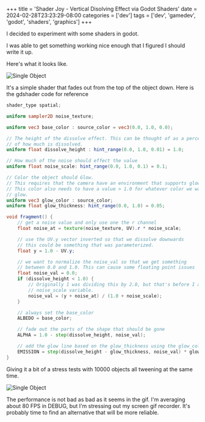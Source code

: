 +++
title = 'Shader Joy - Vertical Disolving Effect via Godot Shaders'
date = 2024-02-28T23:23:29-08:00
categories = ['dev']
tags = ['dev', 'gamedev', 'godot', 'shaders', 'graphics']
+++

I decided to experiment with some shaders in godot.

I was able to get something working nice enough that I figured I should write it up.

Here's what it looks like.

![Single Object](/gif/2024-02-28-shader-boy.gif)

It's a simple shader that fades out from the top of the object down. Here is the gdshader code for reference

```glsl
shader_type spatial;

uniform sampler2D noise_texture;

uniform vec3 base_color : source_color = vec3(0.0, 1.0, 0.0);

// The height of the dissolve effect. This can be thought of as a percentage
// of how much is dissolved.
uniform float dissolve_height : hint_range(0.0, 1.0, 0.01) = 1.0;

// How much of the noise should effect the value
uniform float noise_scale: hint_range(0.0, 1.0, 0.1) = 0.1;

// Color the object should Glow.
// This requires that the camera have an environment that supports glowing.
// This color also needs to have a value > 1.0 for whatever color we want to
// glow.
uniform vec3 glow_color : source_color;
uniform float glow_thickness: hint_range(0.0, 1.0) = 0.05;

void fragment() {
	// get a noise value and only use one the r channel
	float noise_at = texture(noise_texture, UV).r * noise_scale;

	// use the UV.y vector inverted so that we dissolve downwards
	// this could be something that was parameterized.
	float y = 1.0 - UV.y;

	// we want to normalize the noise_val so that we get something
	// between 0.0 and 1.0. This can cause some floating point issues
	float noise_val = 0.0;
	if (dissolve_height < 1.0) {
		// Originally I was dividing this by 2.0, but that's before I added in the
		// noise_scale variable.
		noise_val = (y + noise_at) / (1.0 + noise_scale);
	}

	// always set the base_color
	ALBEDO = base_color;

	// fade out the parts of the shape that should be gone
	ALPHA = 1.0 - step(dissolve_height, noise_val);

	// add the glow line based on the glow_thickness using the glow_color
	EMISSION = step(dissolve_height - glow_thickness, noise_val) * glow_color;
}
```

Giving it a bit of a stress tests with 10000 objects all tweening at the same time.

![Single Object](/gif/2024-02-28-see-ya-later-boy.gif)

The performance is not bad as bad as it seems in the gif. I'm averaging about 80 FPS in DEBUG, but I'm stressing out my screen gif recorder. It's probably time to find an alternative that will be more reliable.
